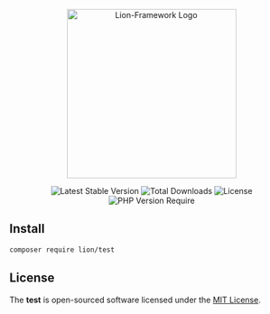 <p align="center">
  <a href="https://lion-client.vercel.app/" target="_blank">
    <img
         src="https://user-images.githubusercontent.com/56183278/230516080-096130be-e474-4f3a-a78a-44d3973ff715.png"
         width="300"
         alt="Lion-Framework Logo"
    >
  </a>
</p>

<p align="center">
  <img src="http://poser.pugx.org/lion/test/v" alt="Latest Stable Version">
  <img src="http://poser.pugx.org/lion/test/downloads" alt="Total Downloads">
  <img src="http://poser.pugx.org/lion/test/license" alt="License">
  <img src="http://poser.pugx.org/lion/test/require/php" alt="PHP Version Require">
</p>

## Install

```bash
composer require lion/test
```

## License

The <strong>test</strong> is open-sourced software licensed under the [MIT License](https://github.com/lion-packages/test/blob/main/LICENSE).
